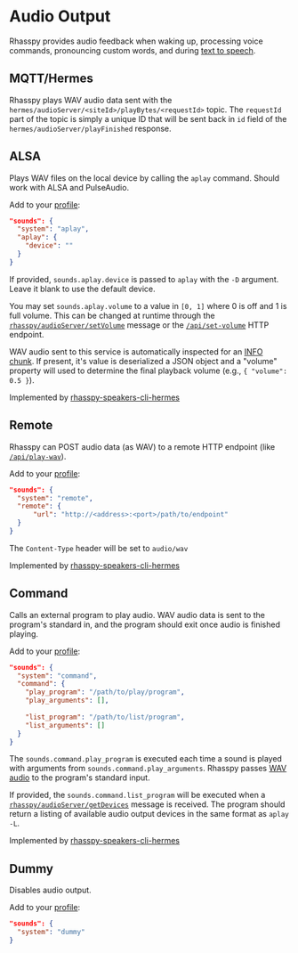 # Audio Output

Rhasspy provides audio feedback when waking up, processing voice commands, pronouncing custom words, and during [text to speech](text-to-speech.md).

## MQTT/Hermes

Rhasspy plays WAV audio data sent with the `hermes/audioServer/<siteId>/playBytes/<requestId>` topic. The `requestId` part of the topic is simply a unique ID that will be sent back in `id` field of the `hermes/audioServer/playFinished` response.

## ALSA

Plays WAV files on the local device by calling the `aplay` command. Should work with ALSA and PulseAudio.

Add to your [profile](profiles.md):

```json
"sounds": {
  "system": "aplay",
  "aplay": {
    "device": ""
  }
}
```

If provided, `sounds.aplay.device` is passed to `aplay` with the `-D` argument.
Leave it blank to use the default device.

You may set `sounds.aplay.volume` to a value in `[0, 1]` where 0 is off and 1 is full volume. This can be changed at runtime through the [`rhasspy/audioServer/setVolume`](reference.md#audioserver_setvolume) message or the [`/api/set-volume`](reference.md#api_set_volume) HTTP endpoint.

WAV audio sent to this service is automatically inspected for an [INFO chunk](https://github.com/synesthesiam/wav-chunk). If present, it's value is deserialized a JSON object and a "volume" property will used to determine the final playback volume (e.g., `{ "volume": 0.5 }`).

Implemented by [rhasspy-speakers-cli-hermes](https://github.com/rhasspy/rhasspy-speakers-cli-hermes)

## Remote

Rhasspy can POST audio data (as WAV) to a remote HTTP endpoint (like [`/api/play-wav`](reference.md#api_play_wav)).

Add to your [profile](profiles.md):

```json
"sounds": {
  "system": "remote",
  "remote": {
      "url": "http://<address>:<port>/path/to/endpoint"
  }
}
```

The `Content-Type` header will be set to `audio/wav`

Implemented by [rhasspy-speakers-cli-hermes](https://github.com/rhasspy/rhasspy-speakers-cli-hermes)

## Command

Calls an external program to play audio. WAV audio data is sent to the program's standard in, and the program should exit once audio is finished playing.

Add to your [profile](profiles.md):

```json
"sounds": {
  "system": "command",
  "command": {
    "play_program": "/path/to/play/program",
    "play_arguments": [],
    
    "list_program": "/path/to/list/program",
    "list_arguments": []
  }
}
```

The `sounds.command.play_program` is executed each time a sound is played with arguments from `sounds.command.play_arguments`. Rhasspy passes [WAV audio](https://en.wikipedia.org/wiki/WAV) to the program's standard input.

If provided, the `sounds.command.list_program` will be executed when a [`rhasspy/audioServer/getDevices`](reference.md#audioserver_getdevices) message is received. The program should return a listing of available audio output devices in the same format as `aplay -L`.

Implemented by [rhasspy-speakers-cli-hermes](https://github.com/rhasspy/rhasspy-speakers-cli-hermes)

## Dummy

Disables audio output.

Add to your [profile](profiles.md):

```json
"sounds": {
  "system": "dummy"
}
```
